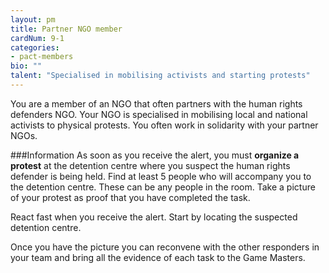 ```yaml
---
layout: pm
title: Partner NGO member
cardNum: 9-1
categories:
- pact-members
bio: ""
talent: "Specialised in mobilising activists and starting protests"
---
```

You are a member of an NGO that often partners with the human rights defenders NGO. Your NGO is specialised in mobilising local and national activists to physical protests. You often work in solidarity with your partner NGOs.

###Information
As soon as you receive the alert, you must **organize a protest** at the detention centre where you suspect the human rights defender is being held. Find at least 5 people who will accompany you to the detention centre. These can be any people in the room. Take a picture of your protest as proof that you have completed the task.

React fast when you receive the alert. Start by locating the suspected detention centre.

Once you have the picture you can reconvene with the other responders in your team and bring all the evidence of each task to the Game Masters.
